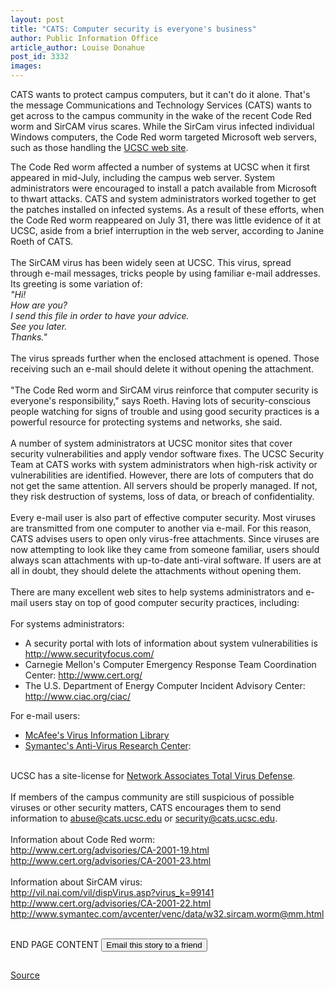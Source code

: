 ```yaml
---
layout: post
title: "CATS: Computer security is everyone's business"
author: Public Information Office
article_author: Louise Donahue
post_id: 3332
images:
---
```


<p>
  CATS wants to protect campus computers, but it can't do it alone. That's the message Communications and Technology Services (CATS) wants to get across to the campus community in the wake of the recent Code Red worm and SirCAM virus scares. While the SirCam virus infected individual Windows computers, the Code Red worm targeted Microsoft web servers, such as those handling the <a href="http://www.ucsc.edu">UCSC web site</a>.
</p>
<p>
  The Code Red worm affected a number of systems at UCSC when it first appeared in mid-July, including the campus web server. System administrators were encouraged to install a patch available from Microsoft to thwart attacks. CATS and system administrators worked together to get the patches installed on infected systems. As a result of these efforts, when the Code Red worm reappeared on July 31, there was little evidence of it at UCSC, aside from a brief interruption in the web server, according to Janine Roeth of CATS.<br>
  <br>
  The SirCAM virus has been widely seen at UCSC. This virus, spread through e-mail messages, tricks people by using familiar e-mail addresses. Its greeting is some variation of:<br>
  <i>"Hi!<br>
  How are you?<br>
  I send this file in order to have your advice.<br>
  See you later.<br>
  Thanks."</i><br>
  <br>
  The virus spreads further when the enclosed attachment is opened. Those receiving such an e-mail should delete it without opening the attachment.<br>
  <br>
  "The Code Red worm and SirCAM virus reinforce that computer security is everyone's responsibility," says Roeth. Having lots of security-conscious people watching for signs of trouble and using good security practices is a powerful resource for protecting systems and networks, she said.<br>
  <br>
  A number of system administrators at UCSC monitor sites that cover security vulnerabilities and apply vendor software fixes. The UCSC Security Team at CATS works with system administrators when high-risk activity or vulnerabilities are identified. However, there are lots of computers that do not get the same attention. All servers should be properly managed. If not, they risk destruction of systems, loss of data, or breach of confidentiality.<br>
  <br>
  Every e-mail user is also part of effective computer security. Most viruses are transmitted from one computer to another via e-mail. For this reason, CATS advises users to open only virus-free attachments. Since viruses are now attempting to look like they came from someone familiar, users should always scan attachments with up-to-date anti-viral software. If users are at all in doubt, they should delete the attachments without opening them.<br>
  <br>
  There are many excellent web sites to help systems administrators and e-mail users stay on top of good computer security practices, including:<br>
  <br>
  For systems administrators:
</p>
<ul>
  <li>A security portal with lots of information about system vulnerabilities is <a href="http://www.securityfocus.com/">http://www.securityfocus.com/</a>
  </li>
  <li>Carnegie Mellon's Computer Emergency Response Team Coordination Center: <a href="http://www.cert.org/">http://www.cert.org/</a>
  </li>
  <li>The U.S. Department of Energy Computer Incident Advisory Center: <a href="http://www.ciac.org/ciac/">http://www.ciac.org/ciac/</a>
  </li>
</ul>
<p>
  For e-mail users:
</p>
<ul>
  <li>
    <a href="http://vil.nai.com/">McAfee's Virus Information Library</a>
  </li>
  <li>
    <a href="http://www.symantec.com/avcenter">Symantec's Anti-Virus Research Center</a>:
  </li>
</ul>
<p>
  <br>
  UCSC has a site-license for <a href="http://www2.ucsc.edu/cats/sc/software/virus/">Network Associates Total Virus Defense</a>.<br>
  <br>
  If members of the campus community are still suspicious of possible viruses or other security matters, CATS encourages them to send information to <a href="mailto:abuse@cats.ucsc.edu">abuse@cats.ucsc.edu</a> or <a href="mailto:security@cats.ucsc.edu">security@cats.ucsc.edu</a>.<br>
  <br>
  Information about Code Red worm:<br>
  <a href="http://www.cert.org/advisories/CA-2001-19.html">http://www.cert.org/advisories/CA-2001-19.html</a><font color="#00000F"><br></font><a href="http://www.cert.org/advisories/CA-2001-23.html">http://www.cert.org/advisories/CA-2001-23.html</a><font color="#00000F"><br>
  <br></font>Information about SirCAM virus:<br>
  <a href="http://vil.nai.com/vil/dispVirus.asp?virus_k=99141">http://vil.nai.com/vil/dispVirus.asp?virus_k=99141</a><font color="#00000F"><br></font><a href="http://www.cert.org/advisories/CA-2001-22.html">http://www.cert.org/advisories/CA-2001-22.html</a><font color="#00000F"><br></font><a href="http://www.symantec.com/avcenter/venc/data/w32.sircam.worm@mm.html">http://www.symantec.com/avcenter/venc/data/w32.sircam.worm@mm.html</a>
</p>
<p>
  <br>
  END PAGE CONTENT <input name="t1" size="-1" type="hidden"> <input type="submit" value="Email this story to a friend">
</p>
<p>
  <img align="bottom" alt=" " border="0" height="1" src="../../images/trans.gif" width="385">
</p>
<p><a href="http://www1.ucsc.edu/currents/01-02/08-06/security.html" title="Permalink to security">Source</a></p>
